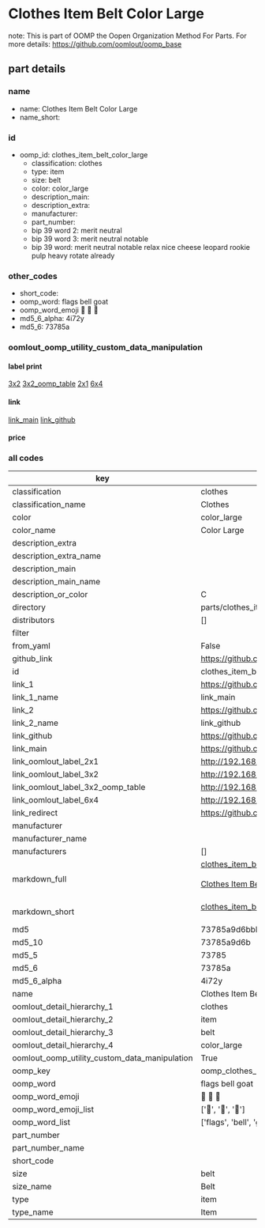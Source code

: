 # Clothes Item Belt Color Large  

note: This is part of OOMP the Oopen Organization Method For Parts. For more details: https://github.com/oomlout/oomp_base

##  part details
  







### name
* name: Clothes Item Belt Color Large
* name_short: 
### id
* oomp_id: clothes_item_belt_color_large
  * classification: clothes
  * type: item
  * size: belt
  * color: color_large
  * description_main: 
  * description_extra: 
  * manufacturer: 
  * part_number: 
  * bip 39 word 2: merit neutral
  * bip 39 word 3: merit neutral notable
  * bip 39 word: merit neutral notable relax nice cheese leopard rookie pulp heavy rotate already

### other_codes
* short_code: 
* oomp_word: flags bell goat
* oomp_word_emoji :flags: :bell: :goat:
* md5_6_alpha: 4i72y
* md5_6: 73785a






### oomlout_oomp_utility_custom_data_manipulation
#### label print
[3x2](http://192.168.1.245:1112/?label=oomp%204i72y)
[3x2_oomp_table](http://192.168.1.108:1112/?label=oomp%204i72y)
[2x1](http://192.168.1.242:1112/?label=oomp%204i72y)
[6x4](http://192.168.1.55:1112/?label=oomp%204i72y)    

#### link

[link_main](https://github.com/oomlout/oomlout_oomp_version_1_messy/tree/main/parts/clothes_item_belt_color_large) [link_github](https://github.com/oomlout/oomlout_oomp_version_1_messy/tree/main/parts/clothes_item_belt_color_large)                             

#### price







### all codes 
| key | value |  
| --- | --- |  
| classification | clothes |  
| classification_name | Clothes |  
| color | color_large |  
| color_name | Color Large |  
| description_extra |  |  
| description_extra_name |  |  
| description_main |  |  
| description_main_name |  |  
| description_or_color | C  |  
| directory | parts/clothes_item_belt_color_large |  
| distributors | [] |  
| filter |  |  
| from_yaml | False |  
| github_link | https://github.com/oomlout/oomlout_oomp_part_src/tree/main/parts/clothes_item_belt_color_large |  
| id | clothes_item_belt_color_large |  
| link_1 | https://github.com/oomlout/oomlout_oomp_version_1_messy/tree/main/parts/clothes_item_belt_color_large |  
| link_1_name | link_main |  
| link_2 | https://github.com/oomlout/oomlout_oomp_version_1_messy/tree/main/parts/clothes_item_belt_color_large |  
| link_2_name | link_github |  
| link_github | https://github.com/oomlout/oomlout_oomp_version_1_messy/tree/main/parts/clothes_item_belt_color_large |  
| link_main | https://github.com/oomlout/oomlout_oomp_version_1_messy/tree/main/parts/clothes_item_belt_color_large |  
| link_oomlout_label_2x1 | http://192.168.1.242:1112/?label=oomp%204i72y |  
| link_oomlout_label_3x2 | http://192.168.1.245:1112/?label=oomp%204i72y |  
| link_oomlout_label_3x2_oomp_table | http://192.168.1.108:1112/?label=oomp%204i72y |  
| link_oomlout_label_6x4 | http://192.168.1.55:1112/?label=oomp%204i72y |  
| link_redirect | https://github.com/oomlout/oomlout_oomp_version_1_messy/tree/main/parts/clothes_item_belt_color_large |  
| manufacturer |  |  
| manufacturer_name |  |  
| manufacturers | [] |  
| markdown_full | [clothes_item_belt_color_large](none)<br>[](none)<br>[Clothes Item Belt Color Large](none)<br><br> |  
| markdown_short | [clothes_item_belt_color_large](none)<br><br> |  
| md5 | 73785a9d6bbbd0089ccabb512d253c5c |  
| md5_10 | 73785a9d6b |  
| md5_5 | 73785 |  
| md5_6 | 73785a |  
| md5_6_alpha | 4i72y |  
| name | Clothes Item Belt Color Large |  
| oomlout_detail_hierarchy_1 | clothes |  
| oomlout_detail_hierarchy_2 | item |  
| oomlout_detail_hierarchy_3 | belt |  
| oomlout_detail_hierarchy_4 | color_large |  
| oomlout_oomp_utility_custom_data_manipulation | True |  
| oomp_key | oomp_clothes_item_belt_color_large |  
| oomp_word | flags bell goat |  
| oomp_word_emoji | :flags: :bell: :goat: |  
| oomp_word_emoji_list | [':flags:', ':bell:', ':goat:'] |  
| oomp_word_list | ['flags', 'bell', 'goat'] |  
| part_number |  |  
| part_number_name |  |  
| short_code |  |  
| size | belt |  
| size_name | Belt |  
| type | item |  
| type_name | Item |  
